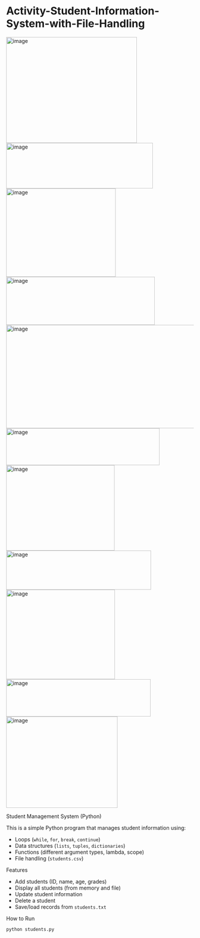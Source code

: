 # Activity-Student-Information-System-with-File-Handling
<img width="351" height="284" alt="image" src="https://github.com/user-attachments/assets/2eaf7a44-f19f-4ebc-900d-fc058279b750" />
<img width="394" height="122" alt="image" src="https://github.com/user-attachments/assets/52bdef73-39d9-4784-b5c4-c21078c7f11f" />

<img width="294" height="237" alt="image" src="https://github.com/user-attachments/assets/f0dd4b98-5123-4ee4-bf2e-5700856a9188" />
<img width="399" height="129" alt="image" src="https://github.com/user-attachments/assets/121334b8-0429-465c-a0fb-0bad262b0e3a" />

<img width="560" height="277" alt="image" src="https://github.com/user-attachments/assets/09c712ef-2b11-4525-aeac-64a3093e67a6" />

<img width="412" height="99" alt="image" src="https://github.com/user-attachments/assets/5e883f10-4d18-4c07-82b3-0960cda129be" />

<img width="291" height="229" alt="image" src="https://github.com/user-attachments/assets/f2ea2720-bc84-41a5-b250-1dfaccd9c396" />

<img width="389" height="105" alt="image" src="https://github.com/user-attachments/assets/50d28b34-5d5e-412f-ba9d-34e74408cb74" />

<img width="292" height="240" alt="image" src="https://github.com/user-attachments/assets/88214043-c0f5-4f30-9df4-8aee4efb3b0a" />

<img width="388" height="100" alt="image" src="https://github.com/user-attachments/assets/834984a6-8443-4952-b79f-6192cb5f7019" />

<img width="299" height="245" alt="image" src="https://github.com/user-attachments/assets/2671f728-ec07-405b-ae28-b4dd2b2f3764" />



Student Management System (Python)

This is a simple Python program that manages student information using:
- Loops (`while`, `for`, `break`, `continue`)
- Data structures (`lists`, `tuples`, `dictionaries`)
- Functions (different argument types, lambda, scope)
- File handling (`students.csv`)

Features
- Add students (ID, name, age, grades)
- Display all students (from memory and file)
- Update student information
- Delete a student
- Save/load records from `students.txt`

How to Run
```bash
python students.py
